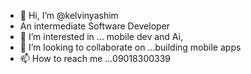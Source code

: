 - 👋 Hi, I’m @kelvinyashim
- An intermediate Software Developer
- 👀 I’m interested in ... mobile dev and Ai,
- 💞️ I’m looking to collaborate on ...building mobile apps
- 📫 How to reach me ...09018300339

<!---
kelvinyashim/kelvinyashim is a ✨ special ✨ repository because its `README.md` (this file) appears on your GitHub profile.
You can click the Preview link to take a look at your changes.
--->
